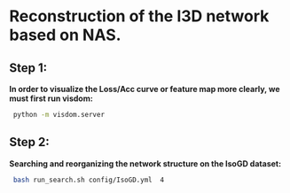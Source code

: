 # Reconstruction of the I3D network based on NAS.

## Step 1:
**In order to visualize the Loss/Acc curve or feature map more clearly, we must first run visdom:**
```bash
 python -m visdom.server
```
## Step 2:
**Searching and reorganizing the network structure on the IsoGD dataset:**
```bash
 bash run_search.sh config/IsoGD.yml  4
```
